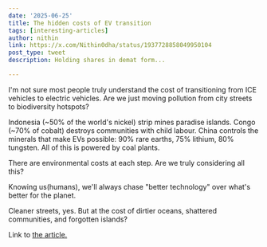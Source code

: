 ```yaml
---
date: '2025-06-25'
title: The hidden costs of EV transition
tags: [interesting-articles]
author: nithin
link: https://x.com/Nithin0dha/status/1937728858049950104
post_type: tweet
description: Holding shares in demat form...

---
```

I'm not sure most people truly understand the cost of transitioning from ICE vehicles to electric vehicles.
Are we just moving pollution from city streets to biodiversity hotspots?

Indonesia (~50% of the world's nickel) strip mines paradise islands.
Congo (~70% of cobalt) destroys communities with child labour.
China controls the minerals that make EVs possible: 90% rare earths, 75% lithium, 80% tungsten.
All of this is powered by coal plants.

There are environmental costs at each step. Are we truly considering all this?

Knowing us(humans), we'll always chase "better technology" over what's better for the planet.

Cleaner streets, yes. But at the cost of dirtier oceans, shattered communities, and forgotten islands?

Link to [the article.](https://medium.com/southern-winds/indonesias-battery-economy-is-bulldozing-paradise-ac41998e8d20)
